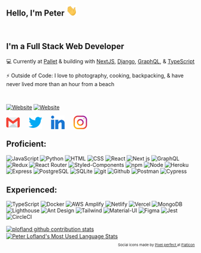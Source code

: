 ## Hello, I'm Peter <img src="./assets/wave.gif" width="30px">

<br>

## I'm a Full Stack Web Developer

💻 Currently at [Pallet](https://www.pallet.com/) & building with [NextJS](https://nextjs.org/), [Django](https://www.djangoproject.com/), [GraphQL](https://graphql.org/), & [TypeScript](https://www.typescriptlang.org/)

⚡ Outside of Code: I love to photography, cooking, backpacking, & have never lived more than an hour from a beach

<br>

[![Website](https://img.shields.io/website?label=portfolio&style=for-the-badge&url=https%3A%2F%2Fpeterlofland.com/)](https://peterlofland.com)
[![Website](https://img.shields.io/website?label=resume&style=for-the-badge&url=https%3A%2F%2Fdocs.google.com/document/d/1pFfp71AN5CcOXJOPLCCxcAPnkYM6qA-hiIY1qB2KipY/edit?usp=sharing)](https://docs.google.com/document/d/1pFfp71AN5CcOXJOPLCCxcAPnkYM6qA-hiIY1qB2KipY/edit?usp=sharing)

<!-- Contact Information -->
<!-- ## Connect me: -->

[<img align="left" style="margin-right: 1.5rem" alt="Gmail" width="36px" src="assets\gmail.svg" />][gmail]

[<img align="left" style="margin-right: 1.5rem" alt="Twitter" width="36px" src="assets\013-twitter-1.svg" />][twitter]

[<img align="left" style="margin-right: 1.5rem" alt="LinkedIn" width="36px" src="assets\031-linkedin.svg" />][linkedin]

[<img align="left" style="margin-right: 1.5rem" alt="Instagram" width="36px" src="assets\034-instagram.svg" />][instagram]

<br>
<br>

<!-- Skill Badges -->

## Proficient:

![JavaScript](https://img.shields.io/badge/JavaScript-2E3440?style=for-the-badge&logo=javascript)
![Python](https://img.shields.io/badge/Python-2E3440?style=for-the-badge&logo=python)
![HTML](https://img.shields.io/badge/HTML-2E3440?style=for-the-badge&logo=html5)
![CSS](https://img.shields.io/badge/CSS-2E3440?style=for-the-badge&logo=css3)
![React](https://img.shields.io/badge/React-2E3440?style=for-the-badge&logo=react)
![Next js](https://img.shields.io/badge/Next%20js-2E3440?style=for-the-badge&logo=nextdotjs)
![GraphQL](https://img.shields.io/badge/GraphQL-2E3440?style=for-the-badge&logo=graphql)
![Redux](https://img.shields.io/badge/Redux-2E3440?style=for-the-badge&logo=redux)
![React Router](https://img.shields.io/badge/React%20Router-2E3440?style=for-the-badge&logo=react%20router)
![Styled-Components](https://img.shields.io/badge/Styled%20Components-2E3440?style=for-the-badge&logo=styled-components)
![npm](https://img.shields.io/badge/npm-2E3440?style=for-the-badge&logo=npm)
![Node](https://img.shields.io/badge/Node-2E3440?style=for-the-badge&logo=nodedotjs)
![Heroku](https://img.shields.io/badge/Heroku-2E3440?style=for-the-badge&logo=heroku)
![Express](https://img.shields.io/badge/Express-2E3440?style=for-the-badge&logo=express)
![PostgreSQL](https://img.shields.io/badge/PostgreSQL-2E3440?style=for-the-badge&logo=postgresql)
![SQLite](https://img.shields.io/badge/SQLite-2E3440?style=for-the-badge&logo=sqlite)
![git](https://img.shields.io/badge/git-2E3440?style=for-the-badge&logo=git)
![Github](https://img.shields.io/badge/GitHub-2E3440?style=for-the-badge&logo=github)
![Postman](https://img.shields.io/badge/Postman-2E3440?style=for-the-badge&logo=Postman)
![Cypress](https://img.shields.io/badge/Cypress-2E3440?style=for-the-badge&logo=cypress)

## Experienced:

![TypeScript](https://img.shields.io/badge/TypeScript-2E3440?style=for-the-badge&logo=typescript)
![Docker](https://img.shields.io/badge/Docker-2E3440?style=for-the-badge&logo=docker)
![AWS Amplify](https://img.shields.io/badge/Amplify-2E3440?style=for-the-badge&logo=aws%20amplify)
![Netlify](https://img.shields.io/badge/Netlify-2E3440?style=for-the-badge&logo=netlify)
![Vercel](https://img.shields.io/badge/Vercel-2E3440?style=for-the-badge&logo=vercel)
![MongoDB](https://img.shields.io/badge/MongoDB-2E3440?style=for-the-badge&logo=mongodb)
![Lighthouse](https://img.shields.io/badge/Lighthouse-2E3440?style=for-the-badge&logo=lighthouse)
![Ant Design](https://img.shields.io/badge/Ant%20Design-2E3440?style=for-the-badge&logo=ant%20design)
![Tailwind](https://img.shields.io/badge/Tailwind%20CSS-2E3440?style=for-the-badge&logo=tailwind%20css)
![Material-UI](https://img.shields.io/badge/Material%20UI-2E3440?style=for-the-badge&logo=material-ui)
![Figma](https://img.shields.io/badge/Figma-2E3440?style=for-the-badge&logo=figma)
![Jest](https://img.shields.io/badge/Jest-2E3440?style=for-the-badge&logo=jest)
![CircleCI](https://img.shields.io/badge/CircleCI-2E3440?style=for-the-badge&logo=circleci)

<!-- GitHub Stats -->
<!-- backgroundColor #151422 -->

<a href="https://github.com/plofland/plofland">
  <img 
    align="center"
    src="https://github-readme-stats.vercel.app/api?username=plofland&show_icons=true&locale=en&&theme=tokyonight&&layout=compact&hide_border=true&count_private=true&line_height=27&border_radius=false" 
    alt="plofland github contribution stats"
  />
</a>
<a href="https://github.com/plofland/plofland">
  <img 
    align="center" 
    src="https://github-readme-stats.vercel.app/api/top-langs/?username=plofland&hide_border=true&border_radius=false&hide=java,html,tex&theme=tokyonight&langs_count=3" 
    alt="Peter Lofland's Most Used Language Stats"
  />
</a>


<!-- Social Icons Attribute -->
<p align="right" style="font-size: .6rem">
  Social icons made by 
    <a href="https://www.flaticon.com/authors/pixel-perfect">
      Pixel perfect
    </a> 
  at 
    <a href="https://www.flaticon.com/">
      Flaticon
    </a>
</p>

[website]: https://personal-portfolio-cyan.vercel.app/
[twitter]: https://twitter.com/PeterLofland
[instagram]: https://www.instagram.com/peterlofland/
[linkedin]: https://www.linkedin.com/in/peter-lofland/
[gmail]: https://mail.google.com/mail/?view=cm&fs=1&to=ploflan@gmail.com&su=SUBJECT&body=BODY
[resume]: https://docs.google.com/document/d/1pFfp71AN5CcOXJOPLCCxcAPnkYM6qA-hiIY1qB2KipY/edit?usp=sharing

